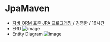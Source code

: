 # JpaMaven

- [자바 ORM 표준 JPA 프로그래밍 ](https://inf.run/7EZ6) / 김영한 / 16시간
- ERD 
  ![image](https://github.com/ShinHeeJin/JpaMaven/assets/42442778/82253778-55de-436d-b221-115de32fe4c9)
- Entity Diagram
  ![image](https://github.com/ShinHeeJin/JpaMaven/assets/42442778/67d7ca84-99cf-47b9-b274-b89561f202fd)


  

